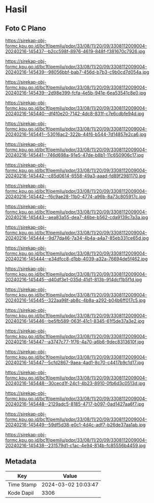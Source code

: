 # Hasil

## Foto C Plano

https://sirekap-obj-formc.kpu.go.id/bc1f/pemilu/pdpr/33/08/11/20/09/3308112009004-20240216-145437--b2cc598f-8976-4619-848f-f381670c7926.jpg

https://sirekap-obj-formc.kpu.go.id/bc1f/pemilu/pdpr/33/08/11/20/09/3308112009004-20240216-145439--98056bbf-bab7-456d-b7b3-c9b0cd7d054a.jpg

https://sirekap-obj-formc.kpu.go.id/bc1f/pemilu/pdpr/33/08/11/20/09/3308112009004-20240216-145439--2d98e399-fcfa-4e5b-941e-6ea53541c8e0.jpg

https://sirekap-obj-formc.kpu.go.id/bc1f/pemilu/pdpr/33/08/11/20/09/3308112009004-20240216-145440--df4f0e20-7142-4dc8-831f-c7e6cdbfe94d.jpg

https://sirekap-obj-formc.kpu.go.id/bc1f/pemilu/pdpr/33/08/11/20/09/3308112009004-20240216-145441--53016ac2-322b-44f6-b544-7d14857e2ca6.jpg

https://sirekap-obj-formc.kpu.go.id/bc1f/pemilu/pdpr/33/08/11/20/09/3308112009004-20240216-145441--746d698a-91e5-47de-b8b1-11c650906c17.jpg

https://sirekap-obj-formc.kpu.go.id/bc1f/pemilu/pdpr/33/08/11/20/09/3308112009004-20240216-145442--c85d0614-6558-49a3-aaad-fd89f2981170.jpg

https://sirekap-obj-formc.kpu.go.id/bc1f/pemilu/pdpr/33/08/11/20/09/3308112009004-20240216-145442--f6c9ae28-11b0-4774-a96b-8a73c805917c.jpg

https://sirekap-obj-formc.kpu.go.id/bc1f/pemilu/pdpr/33/08/11/20/09/3308112009004-20240216-145443--aea83a55-dea7-46be-b562-cda9139c7a3a.jpg

https://sirekap-obj-formc.kpu.go.id/bc1f/pemilu/pdpr/33/08/11/20/09/3308112009004-20240216-145444--9d77da46-7a34-4b4a-a4a7-85eb331ce65d.jpg

https://sirekap-obj-formc.kpu.go.id/bc1f/pemilu/pdpr/33/08/11/20/09/3308112009004-20240216-145444--e34dfcc8-d1bb-4039-a32a-76694de5f462.jpg

https://sirekap-obj-formc.kpu.go.id/bc1f/pemilu/pdpr/33/08/11/20/09/3308112009004-20240216-145445--d40df3e1-035d-41d1-813b-914dcf1b5f1d.jpg

https://sirekap-obj-formc.kpu.go.id/bc1f/pemilu/pdpr/33/08/11/20/09/3308112009004-20240216-145445--322aa98f-ab8c-4b8a-a292-b04b6ff017c5.jpg

https://sirekap-obj-formc.kpu.go.id/bc1f/pemilu/pdpr/33/08/11/20/09/3308112009004-20240216-145446--be5fb589-063f-41c1-8345-61f5de37a3e2.jpg

https://sirekap-obj-formc.kpu.go.id/bc1f/pemilu/pdpr/33/08/11/20/09/3308112009004-20240216-145447--a3747c77-1f76-4a70-a6b6-9dec8313610f.jpg

https://sirekap-obj-formc.kpu.go.id/bc1f/pemilu/pdpr/33/08/11/20/09/3308112009004-20240216-145447--5cfd2867-9aea-4ad1-8c70-c4417b9c1d17.jpg

https://sirekap-obj-formc.kpu.go.id/bc1f/pemilu/pdpr/33/08/11/20/09/3308112009004-20240216-145448--30cecd1f-24c1-4b23-8910-0fb6d3c0513d.jpg

https://sirekap-obj-formc.kpu.go.id/bc1f/pemilu/pdpr/33/08/11/20/09/3308112009004-20240216-145448--2129adc5-8185-4717-b097-0ad1427aa6f7.jpg

https://sirekap-obj-formc.kpu.go.id/bc1f/pemilu/pdpr/33/08/11/20/09/3308112009004-20240216-145449--59df5d38-e0c1-4d4c-adf7-b26de37aa1ab.jpg

https://sirekap-obj-formc.kpu.go.id/bc1f/pemilu/pdpr/33/08/11/20/09/3308112009004-20240216-145438--231579d1-c1ac-4e94-814b-fc85556b4459.jpg


## Metadata

| Key        | Value               |
| ---------- | ------------------- |
| Time Stamp | 2024-03-02 10:03:47 |
| Kode Dapil | 3306                |



